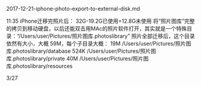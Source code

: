 2017-12-21-iphone-photo-export-to-external-disk.md


11:35 iPhone迁移完照片后： 32G-19.2G已使用=12.8G未使用
将“照片图库”完整的拷贝到移动硬盘，以后还能双击用MAc的照片软件打开，其实就是一个特殊目录：“/Users/user/Pictures/照片图库.photoslibrary”
照片全部迁移后，这个目录依然有大小，大概 59M，每个子目录大概：
 19M  /Users/user/Pictures/照片图库.photoslibrary/database
524K  /Users/user/Pictures/照片图库.photoslibrary/private
 40M  /Users/user/Pictures/照片图库.photoslibrary/resources

 3/27